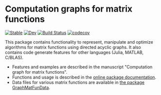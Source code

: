 # Computation graphs for matrix functions

[![Stable](https://img.shields.io/badge/docs-stable-blue.svg)](https://matrixfunctions.github.io/GraphMatFun.jl/stable)
[![Dev](https://img.shields.io/badge/docs-dev-blue.svg)](https://matrixfunctions.github.io/GraphMatFun.jl/dev)
[![Build Status](https://travis-ci.com/matrixfunctions/GraphMatFun.jl.svg?token=1D6L5XDzryqshBZ5ijUH&branch=main)](https://travis-ci.com/matrixfunctions/GraphMatFun.jl)
[![codecov](https://codecov.io/gh/matrixfunctions/GraphMatFun.jl/branch/main/graph/badge.svg?token=ZTKNBNMDEZ)](https://codecov.io/gh/matrixfunctions/GraphMatFun.jl)


This package contains functionality to represent, manipulate and optimize algorithms for matrix functions using directed acyclic graphs. It also contains code generate features for other languages (Julia, MATLAB, C/BLAS).

* Features and examples are described in the manuscript "Computation graph for matrix functions".
* Functions and usage is described in the [online package documentation](https://matrixfunctions.github.io/GraphMatFun.jl/dev/).
* Data files for various matrix functions are available in [the package GraphMatFunData](https://github.com/matrixfunctions/GraphMatFunData).
